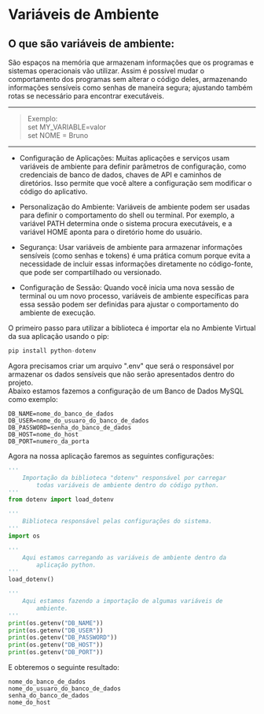 # Variáveis de Ambiente

## O que são variáveis de ambiente:  
São espaços na memória que armazenam informações que os programas e 
sistemas operacionais vão utilizar.
Assim é possível mudar o comportamento dos programas sem alterar o
código deles, armazenando informações sensíveis como senhas de maneira
segura; ajustando também rotas se necessário para encontrar executáveis.

___

> Exemplo:  
  set MY_VARIABLE=valor  
  set NOME = Bruno

___
* Configuração de Aplicações: Muitas aplicações e serviços usam variáveis de ambiente para definir parâmetros de configuração, como credenciais de banco de dados, chaves de API e caminhos de diretórios. Isso permite que você altere a configuração sem modificar o código do aplicativo.

* Personalização do Ambiente: Variáveis de ambiente podem ser usadas para definir o comportamento do shell ou terminal. Por exemplo, a variável PATH determina onde o sistema procura executáveis, e a variável HOME aponta para o diretório home do usuário.

* Segurança: Usar variáveis de ambiente para armazenar informações sensíveis (como senhas e tokens) é uma prática comum porque evita a necessidade de incluir essas informações diretamente no código-fonte, que pode ser compartilhado ou versionado.

* Configuração de Sessão: Quando você inicia uma nova sessão de terminal ou um novo processo, variáveis de ambiente específicas para essa sessão podem ser definidas para ajustar o comportamento do ambiente de execução.

O primeiro passo para utilizar a biblioteca é importar ela no Ambiente Virtual da sua aplicação usando o pip:
```python
pip install python-dotenv
```
Agora precisamos criar um arquivo ".env" que será o responsável por armazenar os dados sensíveis que não serão apresentados dentro do projeto.  
Abaixo estamos fazemos a configuração de um Banco de Dados MySQL como exemplo:

``` .env
DB_NAME=nome_do_banco_de_dados
DB_USER=nome_do_usuaro_do_banco_de_dados
DB_PASSWORD=senha_do_banco_de_dados
DB_HOST=nome_do_host
DB_PORT=numero_da_porta
```

Agora na nossa aplicação faremos as seguintes configurações:

```python
'''
    Importação da biblioteca "dotenv" responsável por carregar
        todas variáveis de ambiente dentro do código python.
'''
from dotenv import load_dotenv

'''
    Biblioteca responsável pelas configurações do sistema.
'''
import os

'''
    Aqui estamos carregando as variáveis de ambiente dentro da
        aplicação python.
'''
load_dotenv()

'''
    Aqui estamos fazendo a importação de algumas variáveis de
        ambiente.
'''
print(os.getenv("DB_NAME"))
print(os.getenv("DB_USER"))
print(os.getenv("DB_PASSWORD"))
print(os.getenv("DB_HOST"))
print(os.getenv("DB_PORT"))
```

E obteremos o seguinte resultado:

```plaintext
nome_do_banco_de_dados
nome_do_usuaro_do_banco_de_dados
senha_do_banco_de_dados
nome_do_host
```
